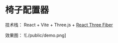 # 椅子配置器

技术栈： React + Vite + Three.js + [React Three Fiber](https://docs.pmnd.rs/)

效果图：
![./public/demo.png]
